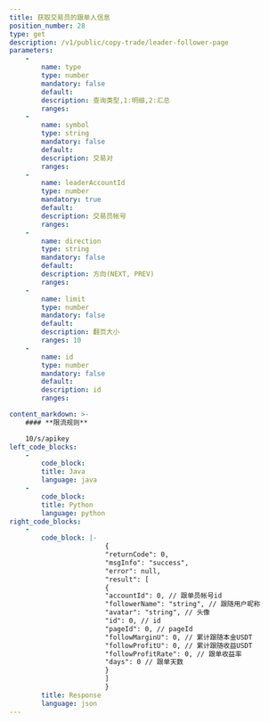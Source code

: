 ```yaml
---
title: 获取交易员的跟单人信息
position_number: 28
type: get
description: /v1/public/copy-trade/leader-follower-page
parameters:
    -
        name: type
        type: number
        mandatory: false
        default:
        description: 查询类型,1:明细,2:汇总
        ranges:
    -
        name: symbol
        type: string
        mandatory: false
        default:
        description: 交易对
        ranges:
    -
        name: leaderAccountId
        type: number
        mandatory: true
        default:
        description: 交易员帐号
        ranges:
    -
        name: direction
        type: string
        mandatory: false
        default:
        description: 方向(NEXT, PREV)
        ranges:
    -
        name: limit
        type: number
        mandatory: false
        default:
        description: 翻页大小
        ranges: 10
    -
        name: id
        type: number
        mandatory: false
        default:
        description: id
        ranges:

content_markdown: >-
    #### **限流规则**

    10/s/apikey
left_code_blocks:
    -
        code_block:
        title: Java
        language: java
    -
        code_block:
        title: Python
        language: python
right_code_blocks:
    -
        code_block: |-
                        {
                        "returnCode": 0,
                        "msgInfo": "success",
                        "error": null,
                        "result": [
                        {
                        "accountId": 0, // 跟单员帐号id
                        "followerName": "string", // 跟随用户昵称
                        "avatar": "string", // 头像
                        "id": 0, // id
                        "pageId": 0, // pageId
                        "followMarginU": 0, // 累计跟随本金USDT
                        "followProfitU": 0, // 累计跟随收益USDT
                        "followProfitRate": 0, // 跟单收益率
                        "days": 0 // 跟单天数
                        }
                        ]
                        }
        title: Response
        language: json
---
```

